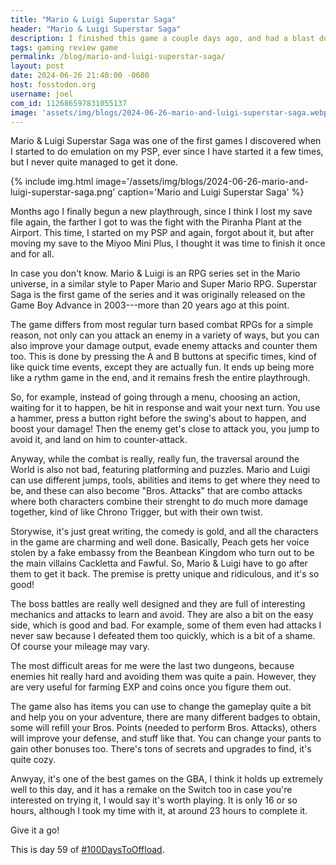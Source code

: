 ```yaml
---
title: "Mario & Luigi Superstar Saga"
header: "Mario & Luigi Superstar Saga"
description: I finished this game a couple days ago, and had a blast doing so, here are my thoughts on it!
tags: gaming review game
permalink: /blog/mario-and-luigi-superstar-saga/
layout: post
date: 2024-06-26 21:40:00 -0600
host: fosstodon.org
username: joel
com_id: 112686597831055137
image: 'assets/img/blogs/2024-06-26-mario-and-luigi-superstar-saga.webp'
---
```


Mario & Luigi Superstar Saga was one of the first games I discovered when I started to do emulation on my PSP, ever since I have started it a few times, but I never quite managed to get it done.

{% include img.html image='/assets/img/blogs/2024-06-26-mario-and-luigi-superstar-saga.png' caption='Mario and Luigi Superstar Saga' %}

Months ago I finally begun a new playthrough, since I think I lost my save file again, the farther I got to was the fight with the Piranha Plant at the Airport. This time, I started on my PSP and again, forgot about it, but after moving my save to the Miyoo Mini Plus, I thought it was time to finish it once and for all.

In case you don't know. Mario & Luigi is an RPG series set in the Mario universe, in a similar style to Paper Mario and Super Mario RPG. Superstar Saga is the first game of the series and it was originally released on the Game Boy Advance in 2003---more than 20 years ago at this point.

The game differs from most regular turn based combat RPGs for a simple reason, not only can you attack an enemy in a variety of ways, but you can also improve your damage output, evade enemy attacks and counter them too. This is done by pressing the A and B buttons at specific times, kind of like quick time events, except they are actually fun. It ends up being more like a rythm game in the end, and it remains fresh the entire playthrough.

So, for example, instead of going through a menu, choosing an action, waiting for it to happen, be hit in response and wait your next turn. You use a hammer, press a button right before the swing's about to happen, and boost your damage! Then the enemy get's close to attack you, you jump to avoid it, and land on him to counter-attack.

Anyway, while the combat is really, really fun, the traversal around the World is also not bad, featuring platforming and puzzles. Mario and Luigi can use different jumps, tools, abilities and items to get where they need to be, and these can also become "Bros. Attacks" that are combo attacks where both characters combine their strenght to do much more damage together, kind of like Chrono Trigger, but with their own twist.
 
Storywise, it's just great writing, the comedy is gold, and all the characters in the game are charming and well done. Basically, Peach gets her voice stolen by a fake embassy from the Beanbean Kingdom who turn out to be the main villains Cackletta and Fawful. So, Mario & Luigi have to go after them to get it back. The premise is pretty unique and ridiculous, and it's so good!

The boss battles are really well designed and they are full of interesting mechanics and attacks to learn and avoid. They are also a bit on the easy side, which is good and bad. For example, some of them even had attacks I never saw because I defeated them too quickly, which is a bit of a shame. Of course your mileage may vary.

The most difficult areas for me were the last two dungeons, because enemies hit really hard and avoiding them was quite a pain. However, they are very useful for farming EXP and coins once you figure them out.

The game also has items you can use to change the gameplay quite a bit and help you on your adventure, there are many different badges to obtain, some will refill your Bros. Points (needed to perform Bros. Attacks), others will improve your defense, and stuff like that. You can change your pants to gain other bonuses too. There's tons of secrets and upgrades to find, it's quite cozy.

Anwyay, it's one of the best games on the GBA, I think it holds up extremely well to this day, and it has a remake on the Switch too in case you're interested on trying it, I would say it's worth playing. It is only 16 or so hours, although I took my time with it, at around 23 hours to complete it.

Give it a go!

This is day 59 of [#100DaysToOffload](https://100daystooffload.com).
